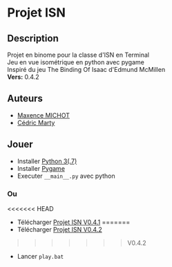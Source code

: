 # Projet ISN

## Description
 Projet en binome pour la classe d'ISN en Terminal\
 Jeu en vue isométrique en python avec pygame\
 Inspiré du jeu The Binding Of Isaac d'Edmund McMillen\
 __Vers:__ 0.4.2

## Auteurs
 * [Maxence MICHOT](https://github.com/VokunGahrotLaas)
 * [Cédric Marty](https://github.com/cececoul)

## Jouer
 * Installer [Python 3(.7)](https://www.python.org/downloads/)
 * Installer [Pygame](https://www.pygame.org/wiki/GettingStarted)
 * Executer `__main__.py` avec python
### Ou
<<<<<<< HEAD
 * Télécharger [Projet ISN V0.4.1](https://mega.nz/#F!LeAkTaDC!blde4DjQE5g5noTDRp3zcg)
=======
 * Télécharger [Projet ISN V0.4.2](https://mega.nz/#F!LbwWAAzB!zvUpSVZYXDTQ7nf5iBkw1A)
>>>>>>> V0.4.2
 * Lancer `play.bat`